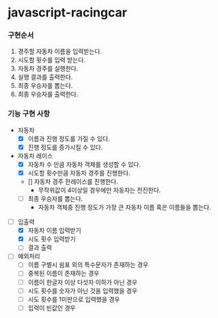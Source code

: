 # javascript-racingcar

### 구현순서
1. 경주할 자동차 이름을 입력받는다.
2. 시도할 횟수를 입력 받는다.
3. 자동차 경주를 실행한다.  
4. 실행 결과를 출력한다.
5. 최종 우승자를 뽑는다.
6. 최종 우승자를 출력한다.


### 기능 구현 사항
- 자동차
    - [x] 이름과 진행 정도를 가질 수 있다.
    - [x] 진행 정도를 증가시킬 수 있다.
- 자동차 레이스
    - [x] 자동차 수 만큼 자동차 객체를 생성할 수 있다.
    - [x] 시도할 횟수만큼 자동차 경주를 진행한다.
    - [] 자동차 경주 한레이스를 진행한다.
        - 무작위값이 4이상일 경우에만 자동차는 전진한다.
    - [ ] 최종 우승자를 뽑는다.
        - 자동차 객체중 진행 정도가 가장 큰 자동차 이름 혹은 이름들을 뽑는다.
- [ ] 입출력
    - [x] 자동차 이름 입력받기
    - [x] 시도 횟수 입력받기
    - [ ] 결과 출력

- [ ] 예외처리
  - [ ] 이름 구별시 쉼표 외의 특수문자가 존재하는 경우
  - [ ] 중복된 이름이 존재하는 경우
  - [ ] 이름이 한글자 이상 다섯자 이하가 아닌 경우
  - [ ] 시도 횟수를 숫자가 아닌 것을 입력했을 경우
  - [ ] 시도 횟수를 1미만으로 입력했을 경우
  - [ ] 입력이 빈값인 경우